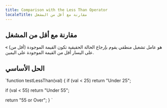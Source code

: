 ```yaml
---
title: Comparison with the Less Than Operator
localeTitle: مقارنة مع أقل من المشغل
---
```

## مقارنة مع أقل من المشغل

**`<`** (أقل من) هو عامل تشغيل منطقي يقوم بإرجاع الحالة الحقيقية تكون القيمة الموجودة على اليسار أقل من القيمة الموجودة على اليمين.

## الحل الأساسي

 `function testLessThan(val) { 
  if (val < 25) 
    return "Under 25"; 
 
  if (val < 55) 
    return "Under 55"; 
 
  return "55 or Over"; 
 } 
`